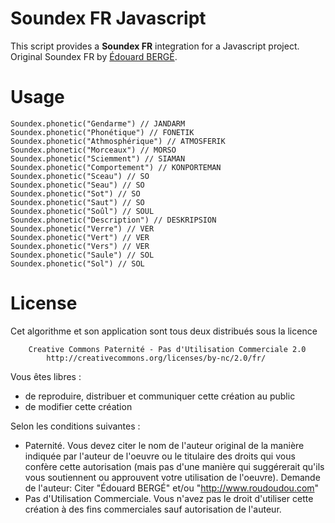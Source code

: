 Soundex FR Javascript
=================

This script provides a **Soundex FR** integration for a Javascript project. 
Original Soundex FR by [Édouard BERGÉ](http://www.roudoudou.com).

Usage
=====

```es6
Soundex.phonetic("Gendarme") // JANDARM
Soundex.phonetic("Phonétique") // FONETIK
Soundex.phonetic("Athmosphérique") // ATMOSFERIK
Soundex.phonetic("Morceaux") // MORSO
Soundex.phonetic("Sciemment") // SIAMAN
Soundex.phonetic("Comportement") // KONPORTEMAN
Soundex.phonetic("Sceau") // SO
Soundex.phonetic("Seau") // SO
Soundex.phonetic("Sot") // SO
Soundex.phonetic("Saut") // SO
Soundex.phonetic("Soûl") // SOUL
Soundex.phonetic("Description") // DESKRIPSION
Soundex.phonetic("Verre") // VER
Soundex.phonetic("Vert") // VER
Soundex.phonetic("Vers") // VER
Soundex.phonetic("Saule") // SOL
Soundex.phonetic("Sol") // SOL
```

License
=======

Cet algorithme et son application sont tous deux distribués sous la licence

        Creative Commons Paternité - Pas d'Utilisation Commerciale 2.0
            http://creativecommons.org/licenses/by-nc/2.0/fr/
       
Vous êtes libres :
* de reproduire, distribuer et communiquer cette création au public
* de modifier cette création

Selon les conditions suivantes :
* Paternité. Vous devez citer le nom de l'auteur original de la manière indiquée
    par l'auteur de l'oeuvre ou le titulaire des droits qui vous confère cette
    autorisation (mais pas d'une manière qui suggérerait qu'ils vous soutiennent
    ou approuvent votre utilisation de l'oeuvre).
    Demande de l'auteur: Citer "Édouard BERGÉ" et/ou "http://www.roudoudou.com"
* Pas d'Utilisation Commerciale. Vous n'avez pas le droit d'utiliser cette
    création à des fins commerciales sauf autorisation de l'auteur.